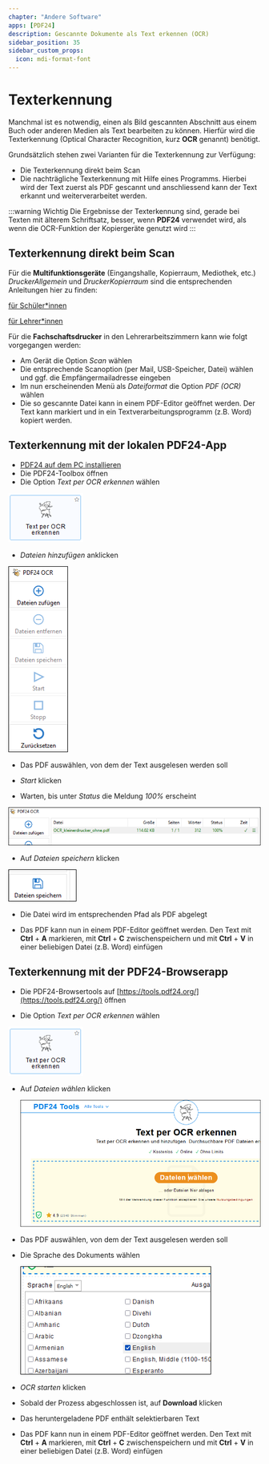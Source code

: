 ```yaml
---
chapter: "Andere Software"
apps: [PDF24]
description: Gescannte Dokumente als Text erkennen (OCR)
sidebar_position: 35
sidebar_custom_props:
  icon: mdi-format-font
---
```


# Texterkennung



Manchmal ist es notwendig, einen als Bild gescannten Abschnitt aus einem Buch oder anderen Medien als Text bearbeiten zu können. Hierfür wird die Texterkennung (Optical Character Recognition, kurz **OCR** genannt) benötigt.

Grundsätzlich stehen zwei Varianten für die Texterkennung zur Verfügung:

  * Die Texterkennung direkt beim Scan
  * Die nachträgliche Texterkennung mit Hilfe eines Programms. Hierbei wird der Text zuerst als PDF gescannt und anschliessend kann der Text erkannt und weiterverarbeitet werden.

:::warning <i className="mdi mdi-alert"></i> Wichtig
Die Ergebnisse der Texterkennung sind, gerade bei Texten mit älterem Schriftsatz, besser, wenn **PDF24** verwendet wird, als wenn die OCR-Funktion der Kopiergeräte genutzt wird 
:::


## Texterkennung direkt beim Scan


Für die **Multifunktionsgeräte** (Eingangshalle, Kopierraum, Mediothek, etc.) _DruckerAllgemein_ und _DruckerKopierraum_ sind die entsprechenden Anleitungen hier zu finden:

[für Schüler*innen](/infra/geraete/drucker/druck_sus/#scan-mit-texterkennung-per-mail-oder-in-home-verzeichnis)

[für Lehrer*innen](/infra/geraete/drucker/druck_lul/#scan-mit-texterkennung-per-mail-oder-in-home-verzeichnis)

Für die **Fachschaftsdrucker** in den Lehrerarbeitszimmern kann wie folgt vorgegangen werden:

  * Am Gerät die Option _Scan_ wählen
  * Die entsprechende Scanoption (per Mail, USB-Speicher, Datei) wählen und ggf. die Empfängermailadresse eingeben
  * Im nun erscheinenden Menü als _Dateiformat_ die Option _PDF (OCR)_ wählen
  * Die so gescannte Datei kann in einem PDF-Editor geöffnet werden. Der Text kann markiert und in ein Textverarbeitungsprogramm (z.B. Word) kopiert werden.


## Texterkennung mit der lokalen PDF24-App

  * [PDF24 auf dem PC installieren](/anderesoftware/PDF/PDF24/)
  * Die PDF24-Toolbox öffnen
  * Die Option _Text per OCR erkennen_ wählen

  ![](./images/OCR_001.png)

  * _Dateien hinzufügen_ anklicken

  ![](./images/OCR_002.png)

  * Das PDF auswählen, von dem der Text ausgelesen werden soll

  * _Start_ klicken

  * Warten, bis unter _Status_ die Meldung _100%_ erscheint

  ![](./images/OCR_004.png)

  * Auf _Dateien speichern_ klicken

  ![](./images/OCR_005.png)

  * Die Datei wird im entsprechenden Pfad als PDF abgelegt
  
  * Das PDF kann nun in einem PDF-Editor geöffnet werden. Den Text mit __Ctrl__ + __A__ markieren, mit __Ctrl__ + __C__ zwischenspeichern und mit __Ctrl__ + __V__ in einer beliebigen Datei (z.B. Word) einfügen



## Texterkennung mit der PDF24-Browserapp

  * Die PDF24-Browsertools auf [https://tools.pdf24.org/](https://tools.pdf24.org/) öffnen

  * Die Option _Text per OCR erkennen_ wählen

  ![](./images/OCR_001.png)

  * Auf _Dateien wählen_ klicken

    ![](./images/OCR_006.png)

  * Das PDF auswählen, von dem der Text ausgelesen werden soll

  * Die Sprache des Dokuments wählen

    ![](./images/OCR_007.png)

  * _OCR starten_ klicken

  * Sobald der Prozess abgeschlossen ist, auf __Download__ klicken

  * Das heruntergeladene PDF enthält selektierbaren Text

  * Das PDF kann nun in einem PDF-Editor geöffnet werden. Den Text mit __Ctrl__ + __A__ markieren, mit __Ctrl__ + __C__ zwischenspeichern und mit __Ctrl__ + __V__ in einer beliebigen Datei (z.B. Word) einfügen
